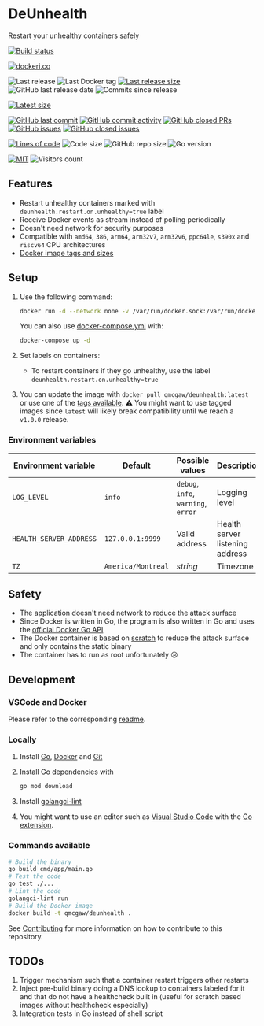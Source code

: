 # DeUnhealth

Restart your unhealthy containers safely

[![Build status](https://github.com/qdm12/deunhealth/actions/workflows/ci.yml/badge.svg)](https://github.com/qdm12/deunhealth/actions/workflows/ci.yml)

[![dockeri.co](https://dockeri.co/image/qmcgaw/deunhealth)](https://hub.docker.com/r/qmcgaw/deunhealth)

![Last release](https://img.shields.io/github/release/qdm12/deunhealth?label=Last%20release)
![Last Docker tag](https://img.shields.io/docker/v/qmcgaw/deunhealth?sort=semver&label=Last%20Docker%20tag)
[![Last release size](https://img.shields.io/docker/image-size/qmcgaw/deunhealth?sort=semver&label=Last%20released%20image)](https://hub.docker.com/r/qmcgaw/deunhealth/tags?page=1&ordering=last_updated)
![GitHub last release date](https://img.shields.io/github/release-date/qdm12/deunhealth?label=Last%20release%20date)
![Commits since release](https://img.shields.io/github/commits-since/qdm12/deunhealth/latest?sort=semver)

[![Latest size](https://img.shields.io/docker/image-size/qmcgaw/deunhealth/latest?label=Latest%20image)](https://hub.docker.com/r/qmcgaw/deunhealth/tags)

[![GitHub last commit](https://img.shields.io/github/last-commit/qdm12/deunhealth.svg)](https://github.com/qdm12/deunhealth/commits/main)
[![GitHub commit activity](https://img.shields.io/github/commit-activity/y/qdm12/deunhealth.svg)](https://github.com/qdm12/deunhealth/graphs/contributors)
[![GitHub closed PRs](https://img.shields.io/github/issues-pr-closed/qdm12/deunhealth.svg)](https://github.com/qdm12/deunhealth/pulls?q=is%3Apr+is%3Aclosed)
[![GitHub issues](https://img.shields.io/github/issues/qdm12/deunhealth.svg)](https://github.com/qdm12/deunhealth/issues)
[![GitHub closed issues](https://img.shields.io/github/issues-closed/qdm12/deunhealth.svg)](https://github.com/qdm12/deunhealth/issues?q=is%3Aissue+is%3Aclosed)

[![Lines of code](https://img.shields.io/tokei/lines/github/qdm12/deunhealth)](https://github.com/qdm12/deunhealth)
![Code size](https://img.shields.io/github/languages/code-size/qdm12/deunhealth)
![GitHub repo size](https://img.shields.io/github/repo-size/qdm12/deunhealth)
![Go version](https://img.shields.io/github/go-mod/go-version/qdm12/deunhealth)

[![MIT](https://img.shields.io/github/license/qdm12/deunhealth)](https://github.com/qdm12/deunhealth/master/LICENSE)
![Visitors count](https://visitor-badge.laobi.icu/badge?page_id=deunhealth.readme)

## Features

- Restart unhealthy containers marked with `deunhealth.restart.on.unhealthy=true` label
- Receive Docker events as stream instead of polling periodically
- Doesn't need network for security purposes
- Compatible with `amd64`, `386`, `arm64`, `arm32v7`, `arm32v6`, `ppc64le`, `s390x` and `riscv64` CPU architectures
- [Docker image tags and sizes](https://hub.docker.com/r/qmcgaw/deunhealth/tags)

## Setup

1. Use the following command:

    ```sh
    docker run -d --network none -v /var/run/docker.sock:/var/run/docker.sock qmcgaw/deunhealth
    ```

    You can also use [docker-compose.yml](https://github.com/qdm12/deunhealth/blob/main/docker-compose.yml) with:

    ```sh
    docker-compose up -d
    ```

1. Set labels on containers:
    - To restart containers if they go unhealthy, use the label `deunhealth.restart.on.unhealthy=true`

1. You can update the image with `docker pull qmcgaw/deunhealth:latest` or use one of the [tags available](https://hub.docker.com/r/qmcgaw/deunhealth/tags). ⚠️ You might want to use tagged images since `latest` will likely break compatibility until we reach a `v1.0.0` release.

### Environment variables

| Environment variable | Default | Possible values | Description |
| --- | --- | --- | --- |
| `LOG_LEVEL` | `info` | `debug`, `info`, `warning`, `error` | Logging level |
| `HEALTH_SERVER_ADDRESS` | `127.0.0.1:9999` | Valid address | Health server listening address |
| `TZ` | `America/Montreal` | *string* | Timezone |

## Safety

- The application doesn't need network to reduce the attack surface
- Since Docker is written in Go, the program is also written in Go and uses the [official Docker Go API](https://github.com/moby/moby)
- The Docker container is based on [scratch](https://hub.docker.com/_/scratch) to reduce the attack surface and only contains the static binary
- The container has to run as root unfortunately 😢

## Development

### VSCode and Docker

Please refer to the corresponding [readme](.devcontainer).

### Locally

1. Install [Go](https://golang.org/dl/), [Docker](https://www.docker.com/products/docker-desktop) and [Git](https://git-scm.com/downloads)
1. Install Go dependencies with

    ```sh
    go mod download
    ```

1. Install [golangci-lint](https://github.com/golangci/golangci-lint#install)
1. You might want to use an editor such as [Visual Studio Code](https://code.visualstudio.com/download) with the [Go extension](https://code.visualstudio.com/docs/languages/go).

### Commands available

```sh
# Build the binary
go build cmd/app/main.go
# Test the code
go test ./...
# Lint the code
golangci-lint run
# Build the Docker image
docker build -t qmcgaw/deunhealth .
```

See [Contributing](https://github.com/qdm12/deunhealth/main/.github/CONTRIBUTING.md) for more information on how to contribute to this repository.

## TODOs

1. Trigger mechanism such that a container restart triggers other restarts
2. Inject pre-build binary doing a DNS lookup to containers labeled for it and that do not have a healthcheck built in (useful for scratch based images without healthcheck especially)
3. Integration tests in Go instead of shell script
